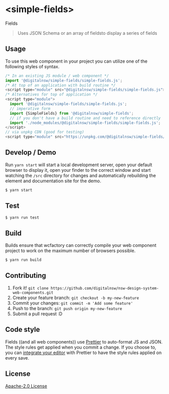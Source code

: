# &lt;simple-fields&gt;

Fields
> Uses JSON Schema or an array of fieldsto display a series of fields

## Usage
To use this web component in your project you can utilize one of the following styles of syntax.

```js
/* In an existing JS module / web component */
import '@digitalnsw/simple-fields/simple-fields.js';
/* At top of an application with build routine */
<script type="module" src="@digitalnsw/simple-fields/simple-fields.js"></script>
/* Alternatives for top of application */
<script type="module">
  import '@digitalnsw/simple-fields/simple-fields.js';
  // imperative form
  import {SimpleFields} from '@digitalnsw/simple-fields';
  // if you don't have a build routine and need to reference directly
  import './node_modules/@digitalnsw/simple-fields/simple-fields.js';
</script>
// via unpkg CDN (good for testing)
<script type="module" src="https://unpkg.com/@digitalnsw/simple-fields/simple-fields.js"></script>
```

## Develop / Demo
Run `yarn start` will start a local development server, open your default browser to display it, open your finder to the correct window and start watching the `/src` directory for changes and automatically rebuilding the element and documentation site for the demo.
```bash
$ yarn start
```

## Test

```bash
$ yarn run test
```

## Build
Builds ensure that wcfactory can correctly compile your web component project to
work on the maximum number of browsers possible.
```bash
$ yarn run build
```

## Contributing

1. Fork it! `git clone https://github.com/digitalnsw/nsw-design-system-web-components.git`
2. Create your feature branch: `git checkout -b my-new-feature`
3. Commit your changes: `git commit -m 'Add some feature'`
4. Push to the branch: `git push origin my-new-feature`
5. Submit a pull request :D

## Code style

Fields ((and all web components)) use [Prettier][prettier] to auto-format JS and JSON.  The style rules get applied when you commit a change.  If you choose to, you can [integrate your editor][prettier-ed] with Prettier to have the style rules applied on every save.

[prettier]: https://github.com/prettier/prettier/
[prettier-ed]: https://github.com/prettier/prettier/#editor-integration
[polyserve]: https://github.com/Polymer/polyserve
[web-component-tester]: https://github.com/Polymer/web-component-tester

## License
[Apache-2.0 License](http://opensource.org/licenses/Apache-2.0)
